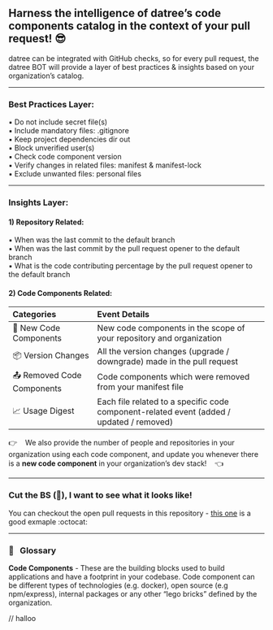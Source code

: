 ## Harness the intelligence of datree’s code components catalog in the context of your pull request! :sunglasses:

datree can be integrated with GitHub checks, so for every pull request, the datree BOT will provide a layer of best practices & insights based on your organization’s catalog.

***

### Best Practices Layer:

:black_small_square: Do not include secret file(s)   
:black_small_square: Include mandatory files: .gitignore   
:black_small_square: Keep project dependencies dir out   
:black_small_square: Block unverified user(s)  
:black_small_square: Check code component version  
:black_small_square: Verify changes in related files: manifest & manifest-lock  
:black_small_square: Exclude unwanted files: personal files  

***

### Insights Layer:
#### 1) Repository Related:
:black_small_square: When was the last commit to the default branch  
:black_small_square: When was the last commit by the pull request opener to the default branch  
:black_small_square: What is the code contributing percentage by the pull request opener to the default branch  

#### 2) Code Components Related:
|Categories|Event Details|
|:---|:---|
|:tada: New Code Components	| New code components in the scope of your repository and organization|
|:package: Version Changes	| All the version changes (upgrade / downgrade) made in the pull request |
|:outbox_tray: Removed Code Components | Code components which were removed from your manifest file |
|:chart_with_upwards_trend: Usage Digest | Each file related to a specific code component-related event (added / updated / removed) |

:point_right: &nbsp;&nbsp; We also provide the number of people and repositories in your organization using each code component, and update you whenever there is a **new code component** in your organization’s dev stack! &nbsp;&nbsp; :point_left:

***
### Cut the BS (:poop:), I want to see what it looks like!

You can checkout the open pull requests in this repository - [this one](https://github.com/datreeio/datree-pr-checks/pull/5/checks?check_run_id=9131499) is a good exmaple :octocat:

***

### :book: &nbsp;&nbsp;Glossary
**Code Components** - These are the building blocks used to build applications and have a footprint in your codebase. Code component can be different types of technologies (e.g. docker), open source (e.g npm/express), internal packages or any other “lego bricks” defined by the organization.

// halloo
